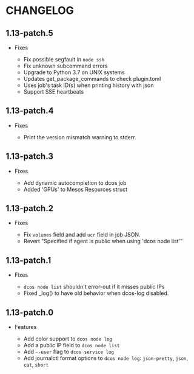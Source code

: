 # CHANGELOG

## 1.13-patch.5

* Fixes

  * Fix possible segfault in `node ssh`
  * Fix unknown subcommand errors
  * Upgrade to Python 3.7 on UNIX systems
  * Updates get_package_commands to check plugin.toml
  * Uses job's task ID(s) when printing history with json
  * Support SSE heartbeats

## 1.13-patch.4

* Fixes

  * Print the version mismatch warning to stderr.

## 1.13-patch.3

* Fixes

  * Add dynamic autocompletion to dcos job
  * Added 'GPUs' to Mesos Resources struct

## 1.13-patch.2

* Fixes

  * Fix `volumes` field and add `ucr` field in job JSON.
  * Revert "Specified if agent is public when using 'dcos node list'"

## 1.13-patch.1

* Fixes

  * `dcos node list` shouldn't error-out if it misses public IPs
  * Fixed _log() to have old behavior when dcos-log disabled.

## 1.13-patch.0

* Features

  * Add color support to `dcos node log`
  * Add a public IP field to `dcos node list`
  * Add `--user` flag to `dcos service log`
  * Add journalctl format options to `dcos node log`: `json-pretty`, `json`, `cat`, `short`
